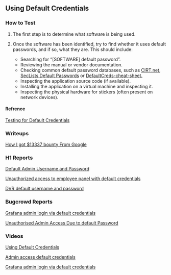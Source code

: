 ## Using Default Credentials

### How to Test

1. The first step is to determine what software is being used.
2. Once the software has been identified, try to find whether it uses default passwords, and if so, what they are. This should include:

    * Searching for “[SOFTWARE] default password”.
    * Reviewing the manual or vendor documentation.
    * Checking common default password databases, such as [CIRT.net](https://cirt.net/passwords), [SecLists Default Passwords](https://github.com/danielmiessler/SecLists/tree/master/Passwords/Default-Credentials) or [DefaultCreds-cheat-sheet.](https://owasp.org/www-project-web-security-testing-guide/latest/4-Web_Application_Security_Testing/04-Authentication_Testing/02-Testing_for_Default_Credentials)
    * Inspecting the application source code (if available).
    * Installing the application on a virtual machine and inspecting it.
    * Inspecting the physical hardware for stickers (often present on network devices).   

#### Refrence
[Testing for Default Credentials](https://owasp.org/www-project-web-security-testing-guide/latest/4-Web_Application_Security_Testing/04-Authentication_Testing/02-Testing_for_Default_Credentials)

### Writeups 
[How I got $13337 bounty From Google](https://thesecurityexperts.wordpress.com/2017/09/24/how-i-got-13337-bounty-from-google/)

### H1 Reports

[Default Admin Username and Password](https://hackerone.com/reports/1195325)

[Unauthorized access to employee panel with default credentials](https://hackerone.com/reports/1063298)

[DVR default username and password](https://hackerone.com/reports/398797)


### Bugcrowd Reports

[Grafana admin login via default credentials](https://bugcrowd.com/disclosures/f810da90-2aff-4970-b6b9-09a471e1b805/grafana-admin-login-via-default-credentials)

[Unauthorised Admin Access Due to default Password](https://bugcrowd.com/disclosures/82bb3923-4097-4a64-a5f7-d5f6e59f1b6d/unauthorised-admin-access-due-to-default-password)

### Videos
[Using Default Credentials](https://www.youtube.com/watch?v=EeYq2r-ZI-Q)

[Admin access default credentials](https://www.youtube.com/watch?v=HBECQNJ9ok0)

[Grafana admin login via default credentials](https://www.youtube.com/watch?v=vAAwhQAmsgI)

